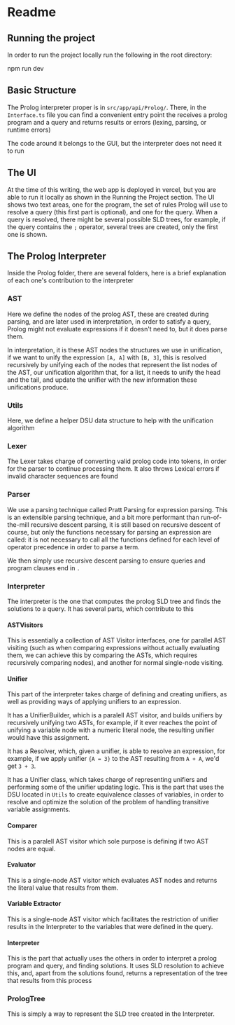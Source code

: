 # Readme

## Running the project

In order to run the project locally run the following in the root directory:

npm run dev
## Basic Structure

The Prolog interpreter proper is in `src/app/api/Prolog/`. There, in the `Interface.ts` file you can find a convenient entry point the receives a prolog program and a query and returns results or errors (lexing, parsing, or runtime errors)

The code around it belongs to the GUI, but the interpreter does not need it to run

## The UI

At the time of this writing, the web app is deployed in vercel, but you are able to run it locally as shown in the Running the Project section. The UI shows two text areas, one for the program, the set of rules Prolog will use to resolve a query (this first part is optional), and one for the query. When a query is resolved, there might be several possible SLD trees, for example, if the query contains the `;` operator, several trees are created, only the first one is shown.

## The Prolog Interpreter

Inside the Prolog folder, there are several folders, here is a brief explanation of each one's contribution to the interpreter

### AST

Here we define the nodes of the prolog AST, these are created during parsing, and are later used in interpretation, in order to satisfy a query, Prolog might not evaluate expressions if it doesn't need to, but it does parse them.

In interpretation, it is these AST nodes the structures we use in unification, if we want to unify the expression `[A, A]` with `[B, 3]`, this is resolved recursively by unifying each of the nodes that represent the list nodes of the AST, our unification algorithm that, for a list, it needs to unify the head and the tail, and update the unifier with the new information these unifications produce.

### Utils

Here, we define a helper DSU data structure to help with the unification algorithm

### Lexer

The Lexer takes charge of converting valid prolog code into tokens, in order for the parser to continue processing them. It also throws Lexical errors if invalid character sequences are found

### Parser

We use a parsing technique called Pratt Parsing for expression parsing. This is an extensible parsing technique, and a bit more performant than run-of-the-mill recursive descent parsing, it is still based on recursive descent of course, but only the functions necessary for parsing an expression are called: it is not necessary to call all the functions defined for each level of operator precedence in order to parse a term.

We then simply use recursive descent parsing to ensure queries and program clauses end in `.`

### Interpreter

The interpreter is the one that computes the prolog SLD tree and finds the solutions to a query. It has several parts, which contribute to this

#### ASTVisitors

This is essentially a collection of AST Visitor interfaces, one for parallel AST visiting (such as when comparing expressions without actually evaluating them, we can achieve this by comparing the ASTs, which requires recursively comparing nodes), and another for normal single-node visiting.

#### Unifier

This part of the interpreter takes charge of defining and creating unifiers, as well as providing ways of applying unifiers to an expression. 

It has a UnifierBuilder, which is a paralell AST visitor, and builds unifiers by recursively unifying two ASTs, for example, if it ever reaches the point of unifying a variable node with a numeric literal node, the resulting unifier would have this assignment. 

It has a Resolver, which, given a unifier, is able to resolve an expression, for example, if we apply unifier `{A = 3}` to the AST resulting from `A + A`, we'd get `3 + 3`.

It has a Unifier class, which takes charge of representing unifiers and performing some of the unifier updating logic. This is the part that uses the DSU  located in `Utils` to create equivalence classes of variables, in order to resolve and optimize the solution of the problem of handling transitive variable assignments.

#### Comparer

This is a paralell AST visitor which sole purpose is defining if two AST nodes are equal.

#### Evaluator

This is a single-node AST visitor which evaluates AST nodes and returns the literal value that results from them.


#### Variable Extractor

This is a single-node AST visitor which facilitates the restriction of unifier results in the Interpreter to the variables that were defined in the query.

#### Interpreter

This is the part that actually uses the others in order to interpret a prolog program and query, and finding solutions. It uses SLD resolution to achieve this, and, apart from the solutions found, returns a representation of the tree that results from this process

### PrologTree

This is simply a way to represent the SLD tree created in the Interpreter.








